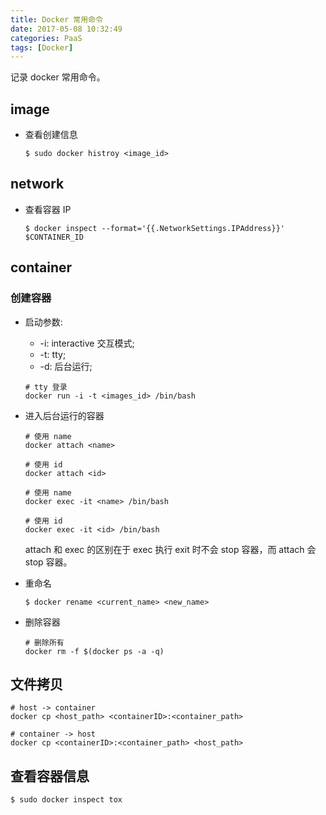 ```yaml
---
title: Docker 常用命令
date: 2017-05-08 10:32:49
categories: PaaS
tags: [Docker]
---
```


记录 docker 常用命令。
<!-- more -->

## image

- 查看创建信息

  ```shell
  $ sudo docker histroy <image_id>
  ```

## network


- 查看容器 IP

  ```shell
  $ docker inspect --format='{{.NetworkSettings.IPAddress}}' $CONTAINER_ID
  ```

## container


### 创建容器


- 启动参数:

  * -i: interactive 交互模式;
  * -t: tty;
  * -d: 后台运行;

  ```shell
  # tty 登录
  docker run -i -t <images_id> /bin/bash
  ```


- 进入后台运行的容器

  ```shell
  # 使用 name
  docker attach <name>

  # 使用 id
  docker attach <id>

  # 使用 name
  docker exec -it <name> /bin/bash

  # 使用 id
  docker exec -it <id> /bin/bash
  ```

  attach 和 exec 的区别在于 exec 执行 exit 时不会 stop 容器，而 attach 会 stop 容器。

- 重命名

  ```shell
  $ docker rename <current_name> <new_name>
  ```

- 删除容器

  ```shell
  # 删除所有
  docker rm -f $(docker ps -a -q)
  ```

## 文件拷贝

```shell
# host -> container
docker cp <host_path> <containerID>:<container_path>

# container -> host
docker cp <containerID>:<container_path> <host_path>
```

## 查看容器信息

```shell
$ sudo docker inspect tox
```
